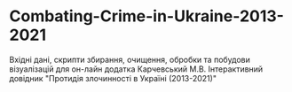 # Combating-Crime-in-Ukraine-2013-2021
Вхідні дані, скрипти збирання, очищення, обробки та побудови візуалізацій для он-лайн додатка  Карчевський М.В. Інтерактивний довідник  "Протидія злочинності в Україні (2013-2021)"
